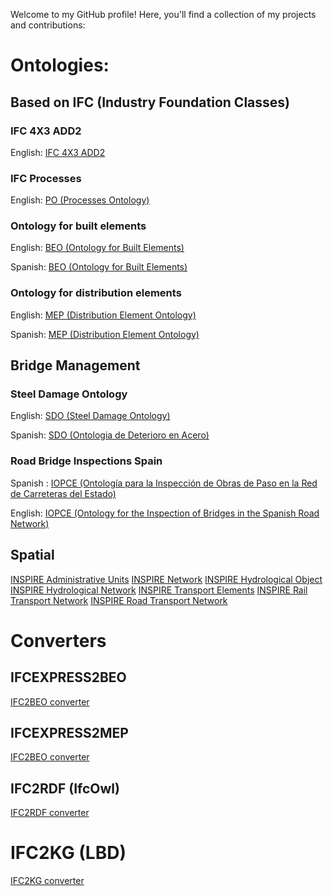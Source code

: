 Welcome to my GitHub profile! Here, you'll find a collection of my projects and contributions:

# Ontologies:

## Based on IFC (Industry Foundation Classes)
### IFC 4X3 ADD2 
English: [IFC 4X3 ADD2 ](/ifc/ifcowl/IFC4X3_ADD2/actual/index-en.html)
### IFC Processes
English: [PO (Processes Ontology) ](/ifc/po/actual/index-en.html)
### Ontology for built elements
English: [BEO (Ontology for Built Elements) ](/beo/actual/index-en.html)

Spanish: [BEO (Ontology for Built Elements) ](/beo/actual/index-es.html)
### Ontology for distribution elements
English: [MEP (Distribution Element Ontology) ](/mep/actual/index-en.html)

Spanish: [MEP (Distribution Element Ontology) ](/mep/actual/index-es.html)

## Bridge Management
### Steel Damage Ontology
English: [SDO (Steel Damage Ontology)](/bridge/damage/sdo/actual/index-en.html) 

Spanish: [SDO (Ontologia de Deterioro en Acero)](/bridge/damage/sdo/actual/index-es.html)

### Road Bridge Inspections Spain
Spanish : [IOPCE (Ontología para la Inspección de Obras de Paso en la Red de Carreteras del Estado)](/bridge/inspection/iopce/actual/index-es.html)

English: [IOPCE (Ontology for the Inspection of Bridges in the Spanish Road Network)](/bridge/inspection/iopce/20240327/index-en.html) 


## Spatial
[INSPIRE Administrative Units](/Spatial/INSPIRE/AdministrativeUnits/actual/index-en.html) 
[INSPIRE Network](/Spatial/INSPIRE/Network/actual/index-en.html) 
[INSPIRE Hydrological Object](/Spatial/INSPIRE/Network/HydroObject/actual/index-en.html) 
[INSPIRE Hydrological Network](/Spatial/INSPIRE/Network/HydroNetwork/actual/index-en.html) 
[INSPIRE Transport Elements](/Spatial/INSPIRE/Network/TransportNetworks/CommonTransportElements/actual/index-en.html) 
[INSPIRE Rail Transport Network](/Spatial/INSPIRE/Network/TransportNetworks/RailwayTransportNetwork/actual/index-en.html) 
[INSPIRE Road Transport Network](/Spatial/INSPIRE/Network/TransportNetworks/RoadTransportNetwork/actual\index-en.html) 

# Converters

## IFCEXPRESS2BEO
[IFC2BEO converter](https://github.com/cramonell/beo) 

## IFCEXPRESS2MEP
[IFC2BEO converter](https://github.com/cramonell/mep) 

## IFC2RDF (IfcOwl)
[IFC2RDF converter](https://github.com/cramonell/ifcowl) 

# IFC2KG (LBD)
[IFC2KG converter](https://github.com/cramonell/KG4BE) 


